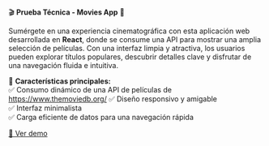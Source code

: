 
🎬 **Prueba Técnica - Movies App** 🍿  

Sumérgete en una experiencia cinematográfica con esta aplicación web desarrollada en **React**, donde se consume una API para mostrar una amplia selección de películas. Con una interfaz limpia y atractiva, los usuarios pueden explorar títulos populares, descubrir detalles clave y disfrutar de una navegación fluida e intuitiva.  

🔹 **Características principales:**  
✅ Consumo dinámico de una API de películas de https://www.themoviedb.org/ 
✅ Diseño responsivo y amigable  
✅ Interfaz minimalista  
✅ Carga eficiente de datos para una navegación rápida  
 

[🔗 Ver demo](https://gersond12.github.io/pruebaTecnica-movies/)  
